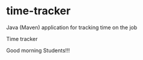 # time-tracker
Java (Maven) application for tracking time on the job

Time tracker

Good morning Students!!!



